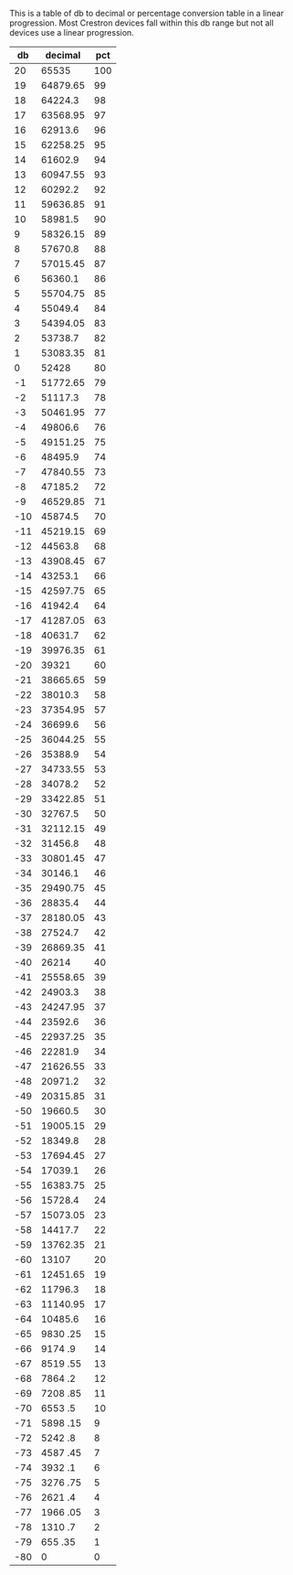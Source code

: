 This is a table of db to decimal or percentage conversion table in a linear progression.
Most Crestron devices fall within this db range but not all devices use a linear progression.


| db     | decimal    | pct     |
| -----  | ---------- | ------- |
|20      | 65535      |  100    |
|19      | 64879.65   |  99     |
|18      | 64224.3    |  98     |
|17      | 63568.95   |  97     |
|16      | 62913.6    |  96     |
|15      | 62258.25   |  95     |
|14      | 61602.9    |  94     |
|13      | 60947.55   |  93     |
|12      | 60292.2    |  92     |
|11      | 59636.85   |  91     |
|10      | 58981.5    |  90     |
|9       | 58326.15   |  89     |
|8       | 57670.8    |  88     |
|7       | 57015.45   |  87     |
|6       | 56360.1    |  86     |
|5       | 55704.75   |  85     |
|4       | 55049.4    |  84     |
|3       | 54394.05   |  83     |
|2       | 53738.7    |  82     |
|1       | 53083.35   |  81     |
|0       | 52428      |  80     |
|-1      | 51772.65   |  79     |
|-2      | 51117.3    |  78     |
|-3      | 50461.95   |  77     |
|-4      | 49806.6    |  76     |
|-5      | 49151.25   |  75     |
|-6      | 48495.9    |  74     |
|-7      | 47840.55   |  73     |
|-8      | 47185.2    |  72     |
|-9      | 46529.85   |  71     |
|-10     | 45874.5    |  70     |
|-11     | 45219.15   |  69     |
|-12     | 44563.8    |  68     |
|-13     | 43908.45   |  67     |
|-14     | 43253.1    |  66     |
|-15     | 42597.75   |  65     |
|-16     | 41942.4    |  64     |
|-17     | 41287.05   |  63     |
|-18     | 40631.7    |  62     |
|-19     | 39976.35   |  61     |
|-20     | 39321      |  60     |
|-21     | 38665.65   |  59     |
|-22     | 38010.3    |  58     |
|-23     | 37354.95   |  57     |
|-24     | 36699.6    |  56     |
|-25     | 36044.25   |  55     |
|-26     | 35388.9    |  54     |
|-27     | 34733.55   |  53     |
|-28     | 34078.2    |  52     |
|-29     | 33422.85   |  51     |
|-30     | 32767.5    |  50     |
|-31     | 32112.15   |  49     |
|-32     | 31456.8    |  48     |
|-33     | 30801.45   |  47     |
|-34     | 30146.1    |  46     |
|-35     | 29490.75   |  45     |
|-36     | 28835.4    |  44     |
|-37     | 28180.05   |  43     |
|-38     | 27524.7    |  42     |
|-39     | 26869.35   |  41     |
|-40     | 26214      |  40     |
|-41     | 25558.65   |  39     |
|-42     | 24903.3    |  38     |
|-43     | 24247.95   |  37     |
|-44     | 23592.6    |  36     |
|-45     | 22937.25   |  35     |
|-46     | 22281.9    |  34     |
|-47     | 21626.55   |  33     |
|-48     | 20971.2    |  32     |
|-49     | 20315.85   |  31     |
|-50     | 19660.5    |  30     |
|-51     | 19005.15   |  29     |
|-52     | 18349.8    |  28     |
|-53     | 17694.45   |  27     |
|-54     | 17039.1    |  26     |
|-55     | 16383.75   |  25     |
|-56     | 15728.4    |  24     |
|-57     | 15073.05   |  23     |
|-58     | 14417.7    |  22     |
|-59     | 13762.35   |  21     |
|-60     | 13107      |  20     |
|-61     | 12451.65   |  19     |
|-62     | 11796.3    |  18     |
|-63     | 11140.95   |  17     |
|-64     | 10485.6    |  16     |
|-65     | 9830 .25   |  15     |
|-66     | 9174 .9    |  14     |
|-67     | 8519 .55   |  13     |
|-68     | 7864 .2    |  12     |
|-69     | 7208 .85   |  11     |
|-70     | 6553 .5    |  10     |
|-71     | 5898 .15   |  9      |
|-72     | 5242 .8    |  8      |
|-73     | 4587 .45   |  7      |
|-74     | 3932 .1    |  6      |
|-75     | 3276 .75   |  5      |
|-76     | 2621 .4    |  4      |
|-77     | 1966 .05   |  3      |
|-78     | 1310 .7    |  2      |
|-79     | 655  .35   |  1      |
|-80     | 0          |  0      |
